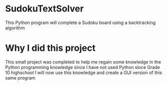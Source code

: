 # SudokuTextSolver
This Python program will complete a Sudoku board using a backtracking algorithm
# Why I did this project
This small project was completed to help me regain some knowledge in the Python programming knowledge since I have not used Python since Grade 10 highschool
I will now use this knowledge and create a GUI version of this same program
